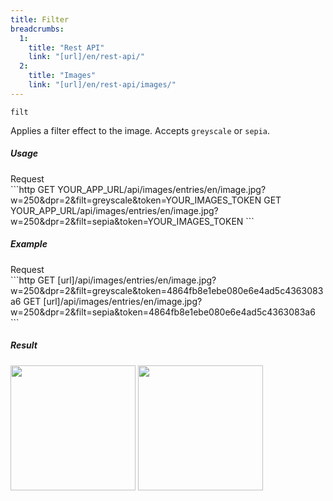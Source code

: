 ```yaml
---
title: Filter
breadcrumbs:
  1:
    title: "Rest API"
    link: "[url]/en/rest-api/"
  2:
    title: "Images"
    link: "[url]/en/rest-api/images/"
---
```


`filt`

Applies a filter effect to the image. Accepts `greyscale` or `sepia`.

##### Usage

<div class="file-header">Request</div>
```http
GET YOUR_APP_URL/api/images/entries/en/image.jpg?w=250&dpr=2&filt=greyscale&token=YOUR_IMAGES_TOKEN
GET YOUR_APP_URL/api/images/entries/en/image.jpg?w=250&dpr=2&filt=sepia&token=YOUR_IMAGES_TOKEN
```

##### Example

<div class="file-header">Request</div>
```http
GET [url]/api/images/entries/en/image.jpg?w=250&dpr=2&filt=greyscale&token=4864fb8e1ebe080e6e4ad5c4363083a6
GET [url]/api/images/entries/en/image.jpg?w=250&dpr=2&filt=sepia&token=4864fb8e1ebe080e6e4ad5c4363083a6
```

##### Result

<img width="200" class="inline" src="[url]/api/images/entries/en/image.jpg?w=200&dpr=2&filt=greyscale&token=4864fb8e1ebe080e6e4ad5c4363083a6">
<img width="200" class="inline" src="[url]/api/images/entries/en/image.jpg?w=200&dpr=2&filt=sepia&token=4864fb8e1ebe080e6e4ad5c4363083a6">
